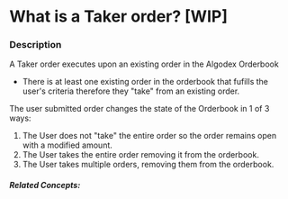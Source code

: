# What is a Taker order? [WIP]


### Description
A Taker order executes upon an existing order in the Algodex Orderbook

* There is at least one existing order in the orderbook that fufills the user's criteria therefore they "take" from an existing order.


The user submitted order changes the state of the Orderbook in 1 of 3 ways:
   1. The User does not "take" the entire order so the order remains open with a modified amount.
   2. The User takes the entire order removing it from the orderbook.
   3. The User takes multiple orders, removing them from the orderbook.

##### Related Concepts:

